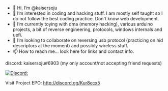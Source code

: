 - 👋 Hi, I’m @kaisersoju
- 👀 I’m interested in coding and hacking stuff. I am mostly self taught so I do not follow the best coding practice. Don't know web development.
- 🌱 I’m currently toying with dma (memory hacking), various arduino projects, a bit of reverse engineering, protocols, windows internals and uefi.
- 💞️ I’m looking to collaborate on reversing usb protocol (practicing on hid descriptors at the moment) and possibly wireless stuff.
- 📫 How to reach me... look here for links and contact info.

discord: kaisersoju#6903 (my only account/not accepting friend requests)

[![Discord:](https://invidget.switchblade.xyz/5Q4RGwhQ)](http://discord.gg/5Q4RGwhQ)

Visit Project EPO: http://discord.gg/Kur8ecx5



<!---
kaisersoju/kaisersoju is a ✨ special ✨ repository because its `README.md` (this file) appears on your GitHub profile.
You can click the Preview link to take a look at your changes.

stuff can be stored here that's isn't viewed...
https://tinyurl.com/2kxx7lsm My Private Discord Server (special thx jstrieb.github.io/link-lock)
password hint = island
--->
